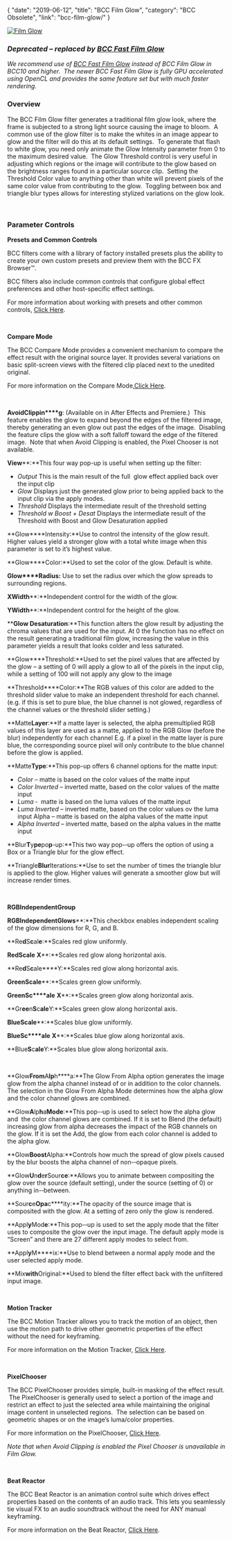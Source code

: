{
"date": "2019-06-12",
"title": "BCC Film Glow",
"category": "BCC Obsolete",
"link": "bcc-film-glow/"
}

 [![Film Glow](https://borisfx-com-res.cloudinary.com/image/upload//documentation/continuum/uploads/2013/06/Film-Glow.jpg)](https://borisfx-com-res.cloudinary.com/image/upload//documentation/continuum/uploads/2013/06/Film-Glow.jpg)


### *Deprecated – replaced by [BCC Fast Film Glow](/documentation/continuum/bcc-fast-film-glow)*


*We recommend use of [BCC Fast Film Glow](/documentation/continuum/bcc-fast-film-glow) instead of BCC Film Glow in BCC10 and higher.  The newer BCC Fast Film Glow is fully GPU accelerated using OpenCL and provides the same feature set but with much faster rendering.*


### Overview


The BCC Film Glow filter generates a traditional film glow look, where the frame is subjected to a strong light source causing the image to bloom.  A common use of the glow filter is to make the whites in an image appear to glow and the filter will do this at its default settings.  To generate that flash to white glow, you need only animate the Glow Intensity parameter from 0 to the maximum desired value.  The Glow Threshold control is very useful in adjusting which regions or the image will contribute to the glow based on the brightness ranges found in a particular source clip.  Setting the Threshold Color value to anything other than white will prevent pixels of the same color value from contributing to the glow.  Toggling between box and triangle blur types allows for interesting stylized variations on the glow look.


 


### **Parameter Controls**


**Presets and Common Controls**


BCC filters come with a library of factory installed presets plus the ability to create your own custom presets and preview them with the BCC FX Browser™.


BCC filters also include common controls that configure global effect preferences and other host-specific effect settings.


For more information about working with presets and other common controls, [Click Here](/documentation/continuum/bcc-common-controls/).

 


**Compare Mode**


The BCC Compare Mode provides a convenient mechanism to compare the effect result with the original source layer. It provides several variations on basic split-screen views with the filtered clip placed next to the unedited original.


For more information on the Compare Mode,[Click Here](/documentation/continuum/bcc-compare-mode/).

 


**Avo****id****Cl****i****pp****i****n****g**: (Available on in After Effects and Premiere.)  This feature enables the glow to expand beyond the edges of the filtered image, thereby generating an even glow out past the edges of the image.  Disabling the feature clips the glow with a soft falloff toward the edge of the filtered image.  Note that when Avoid Clipping is enabled, the Pixel Chooser is not available.


**Vi****e****w****:**This four way pop-up is useful when setting up the filter:


* *Output* This is the main result of the full  glow effect applied back over the input clip
* *Glow* Displays just the generated glow prior to being applied back to the input clip via the apply modes.
* *Threshold* Displays the intermediate result of the threshold setting
* *Threshold w Boost + Desat* Displays the intermediate result of the Threshold with Boost and Glow Desaturation applied


**Glow****Intensity:**Use to control the intensity of the glow result. Higher values yield a stronger glow with a total white image when this parameter is set to it’s highest value.


**Glow****Color:**Used to set the color of the glow. Default is white.


**Glow****Radius:** Use to set the radius over which the glow spreads to surrounding regions.


**X****Widt****h****:**Independent control for the width of the glow.


**Y****Widt****h****:**Independent control for the height of the glow.


****Glow Desaturation**:**This function alters the glow result by adjusting the chroma values that are used for the input. At 0 the function has no effect on the result generating a traditional film glow, increasing the value in this parameter yields a result that looks colder and less saturated.


**Glow****Threshold:**Used to set the pixel values that are affected by the glow – a setting of 0 will apply a glow to all of the pixels in the input clip, while a setting of 100 will not apply any glow to the image


**Threshold****Color:**The RGB values of this color are added to the threshold slider value to make an independent threshold for each channel. (e.g. if this is set to pure blue, the blue channel is not glowed, regardless of the channel values or the threshold slider setting.)


**Matte****Layer****:**If a matte layer is selected, the alpha premultiplied RGB values of this layer are used as a matte, applied to the RGB Glow (before the blur) independently for each channel E.g. if a pixel in the matte layer is pure blue, the corresponding source pixel will only contribute to the blue channel before the glow is applied.


**Matte****Type****:**This pop-­up offers 6 channel options for the matte input:


* *Color* – matte is based on the color values of the matte input
* *Color Inverted* – inverted matte, based on the color values of the matte input
* *Luma* ‐  matte is based on the luma values of the matte input
* *Luma Inverted* – inverted matte, based on the color values ov the luma input Alpha – matte is based on the alpha values of the matte input
* *Alpha Inverted* – inverted matte, based on the alpha values in the matte input


**Blur****T****y****pe****po****p****-­up:**This two way pop-­‐up offers the option of using a Box or a Triangle blur for the glow effect.


**Triangle****Blur****Iterations:**Use to set the number of times the triangle blur is applied to the glow. Higher values will generate a smoother glow but will increase render times.


 


**RGB****Independent****Group**


**RGB****Independent****Glows****:**This checkbox enables independent scaling of the glow dimensions for R, G, and B.


**Re****d****S****c****al****e****:**Scales red glow uniformly.


**Re****d****S****c****ale** **X****:**Scales red glow along horizontal axis.


**Re****d****S****c****ale****Y:**Scales red glow along horizontal axis.


**Gr****ee****n****S****c****al****e****:**Scales green glow uniformly.


**Gr****ee****n****S****c****ale** **X****:**Scales green glow along horizontal axis.


**Gr****ee****n****S****c****ale****Y:**Scales green glow along horizontal axis.


**Blue****S****c****al****e****:**Scales blue glow uniformly.


**Blue****S****c****ale** **X****:**Scales blue glow along horizontal axis.


**Blue****S****c****ale****Y:**Scales blue glow along horizontal axis.


 


**Glow****From****A****lp****h****a:**The Glow From Alpha option generates the image glow from the alpha channel instead of or in addition to the color channels. The selection in the Glow From Alpha Mode determines how the alpha glow and the color channel glows are combined.


**Glow****A****lp****h****a****Mode****:**This pop-­‐up is used to select how the alpha glow and  the color channel glows are combined. If it is set to Blend (the default) increasing glow from alpha decreases the impact of the RGB channels on the glow. If it is set the Add, the glow from each color channel is added to the alpha glow.


**Glow****Boost****Alpha:**Controls how much the spread of glow pixels caused by the blur boosts the alpha channel of non-­‐opaque pixels.


**Glow****U****n****d****e****r****Sour****ce****:**Allows you to animate between compositing the glow over the source (default setting), under the source (setting of 0) or anything in-­‐between.


**Sour****c****e****Opa****c****ity:**The opacity of the source image that is composited with the glow. At a setting of zero only the glow is rendered.


**Appl****y****Mod****e****:**This pop-­‐up is used to set the apply mode that the filter uses to composite the glow over the input image. The default apply mode is “Screen” and there are 27 different apply modes to select from.


**Appl****y****M****ix:**Use to blend between a normal apply mode and the user selected apply mode.


**Mix****with****Original:**Used to blend the filter effect back with the unfiltered input image.


 


**Motion Tracker**


The BCC Motion Tracker allows you to track the motion of an object, then use the motion path to drive other geometric properties of the effect without the need for keyframing.


For more information on the Motion Tracker, [Click Here](/documentation/continuum/bcc-motion-tracker/).

 


**PixelChooser**


The BCC PixelChooser provides simple, built-in masking of the effect result.  The PixelChooser is generally used to select a portion of the image and restrict an effect to just the selected area while maintaining the original image content in unselected regions.  The selection can be based on geometric shapes or on the image’s luma/color properties.


For more information on the PixelChooser, [Click Here](/documentation/continuum/bcc-pixel-chooser/).

*Note that when Avoid Clipping is enabled the Pixel Chooser is unavailable in Film Glow.*


 


**Beat Reactor**


The BCC Beat Reactor is an animation control suite which drives effect properties based on the contents of an audio track. This lets you seamlessly tie visual FX to an audio soundtrack without the need for ANY manual keyframing.


For more information on the Beat Reactor, [Click Here](/documentation/continuum/bcc-beat-reactor-integrated/).

 